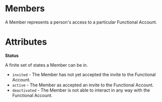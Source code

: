 # Members

A Member represents a person's access to a particular Functional Account.

# Attributes

__Status__

A finite set of states a Member can be in.

- `invited` - The Member has not yet accepted the invite to the Functional Account.
- `active` - The Member as accepted an invite to the Functional Account.
- `deactivated` - The Member is not able to interact in any way with the Functional Account.
